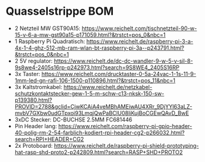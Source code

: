 # Quasselstrippe BOM

* 2 Netzteil MW GST90A15: https://www.reichelt.com/tischnetzteil-90-w-15-v-6-a-mw-gst90a15-p171059.html?&trstct=pos_0&nbc=1
* 1 Raspberry Pi Quadratisch: https://www.reichelt.de/raspberry-pi-3-a-4x-1-4-ghz-512-mb-ram-wlan-bt-raspberry-pi-3a--p243791.html?&trstct=pos_0&nbc=1
* 2 5V regulator: https://www.reichelt.de/dc-dc-wandler-9-w-5-v-sil-8-9s8we4-2405s16rp-p242973.html?search=9S8WE4_2405S16RP
* 3x Taster: https://www.reichelt.com/drucktaster-0-5a-24vac-1-1s-11-9-1mm-led-gn-rafi-106-1500-p110896.html?&trstct=pos_11&nbc=1
* 3x Kaltstromkabel: https://www.reichelt.de/netzkabel-schutzkontaktstecker-gew-1-5-m-schw-c13-nksk-150-sw-p139380.html?PROVID=2788&gclid=CjwKCAiA4veMBhAMEiwAU4XRr_9DjYYl63aLZ-mvbV7GXbw0udGTpxoi93LmqjQwPaBClU08liKujBoCGEwQAvD_BwE
* 3xDC Stecker: DC-BUCHSE 2.5MM FC681446
* Pin Header lang: https://www.reichelt.com/raspberry-pi-gpio-header-40-polig-rm-2-54-farblich-kodiert-rpi-header-cg2-p266032.html?search=RPI+HEADER+CG2
* 2x Protoboard: https://www.reichelt.de/raspberry-pi-shield-prototyping-hat-rasp-shd-proto2-p242809.html?search=RASP+SHD+PROTO2

